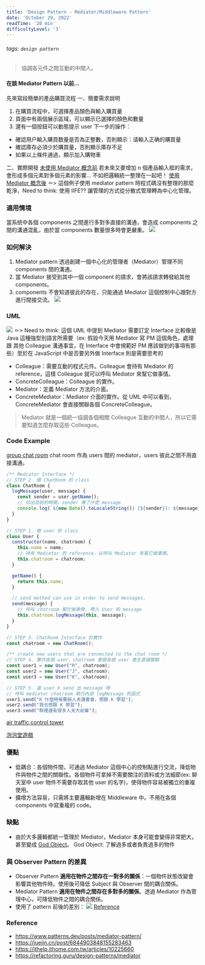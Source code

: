 ```yaml
---
title: 'Design Pattern - Mediator/Middleware Pattern'
date: 'October 29, 2022'
readTime: '20 min'
difficultyLevel: '3'
---
```

###### tags: `design pattern`
> 協調各元件之間互動的中間人。

#### 在談 Mediator Pattern 以前...
先來寫段簡單的產品購買流程
一、簡要需求說明
1. 在購買流程中，可選擇產品顏色與輸入購買量
2. 頁面中有兩個展示區域，可以顯示已選擇的顏色和數量
3. 還有一個按鈕可以動態提示 user 下一步的操作：
* 確認用户輸入購買数量是否為正整數，否則顯示：请輸入正确的購買量
* 確認庫存必須少於購買量，否則顯示庫存不足
* 如果以上條件通過，顯示加入購物車

二、實際開發
[未使用 Mediator 概念前](https://codesandbox.io/s/purchase-procedure-without-middleware-vnfksq?file=/src/index.js)
若未來又要增加 n 個產品輸入框的需求，會形成多個元素對多個元素的影響...
不如把邏輯統一整理在一起吧！
[使用 Mediator 概念後](https://codesandbox.io/s/purchase-procedure-with-middleware-n1s5ci?file=/src/index.js) ＝> 這個例子使用 mediator pattern 時程式碼沒有整理的那麼乾淨，Need to think: 使用 IIFE??
讓管理的方式從分散式管理轉為中心化管理。

### 適用情境
當系统中各個 components 之間進行多對多直接的溝通，會造成 components 之間的溝通混亂，由於當 components 數量很多時會更嚴重。
![](https://i.imgur.com/UQf66tz.png)

### 如何解決
1. Mediator pattern 透過創建一個中心化的管理者（Mediator）管理不同 components 間的溝通。
2. 當 Mediator 接受到其中一個 component 的請求，會將該請求轉發給其他 components。
3. components 不會知道彼此的存在，只能通過 Mediator 這個控制中心跟對方進行間接交流。
![](https://i.imgur.com/z4a2LcR.png)

### UML
![](https://i.imgur.com/J6Uo3OQ.png)
＝> Need to think: 這個 UML 中提到 Mediator 需要訂定 Interface 比較像是 Java 這種強型別語言所需要（ex: 假設今天用 Mediator 寫 PM 這個角色，處理跟 其他 Colleague 溝通事宜，在 Interface 中會規範好 PM 應該做到的事項有那些）至於在 JavaScript 中是否要另外做 Interface 則是需要思考的
* Colleague：需要互動的程式元件。Colleague 會持有 Mediator 的 reference，這樣 Colleague 就可以呼叫 Mediator 來幫它做事情。
* ConcreteColleague：Colleague 的實作。
* Mediator：定義 Mediator 方法的介面。
* ConcreteMediator：Mediator 介面的實作。從 UML 中可以看到，ConcreteMediator 會直接關聯各個 ConcreteColleague。
> Mediator 就是一個統一協調各個相關 Colleague 互動的中間人，所以它需要知道怎麼存取這些 Colleague。

### Code Example
[group chat room](https://codesandbox.io/p/sandbox/chat-room-with-middleware-krf7vo?file=%2Fsrc%2Findex.js)
chat room 作為 users 間的 mediator，users 彼此之間不用直接溝通。

```javascript
/** Mediator Interface */
// STEP 2. 做 ChatRoom 的 class
class ChatRoom {
  logMessage(user, message) {
    const sender = user.getName();
    // 印出目前的時間，sender 傳了什麼 message
    console.log(`${new Date().toLocaleString()} [${sender}]: ${message}`);
  }
}

// STEP 1. 做 user 的 class
class User {
  constructor(name, chatroom) {
    this.name = name;
    // 持有 Mediator 的 reference，以呼叫 Mediator 來幫它做事情。
    this.chatroom = chatroom;
  }

  getName() {
    return this.name;
  }

  // send method can use in order to send messages.
  send(message) {
    // 呼叫 chatroom 幫忙做事情, 帶入 User 和 message
    this.chatroom.logMessage(this, message);
  }
}

// STEP 3. ChatRoom Interface 的實作
const chatroom = new ChatRoom();

/** create new users that are connected to the chat room */
// STEP 4. 實作各個 user，chatroom 會跟各個 user 產生直接關聯
const user1 = new User("R", chatroom);
const user2 = new User("J", chatroom);
const user3 = new User("K", chatroom);

// STEP 5. 當 user X send 出 message 時
// 呼叫 mediator chatroom 執行內部 logMessage 的函式
user1.send("K 什麼時候要辦人夫讀書會，想跟 K 學習");
user2.send("我也想跟 K 學習");
user3.send("群裡還有很多人夫大前輩");
```

[air traffic control tower](https://wyattkidd.medium.com/%E7%BF%BB%E8%AD%AF-javascript-%E8%A8%AD%E8%A8%88%E6%A8%A1%E5%BC%8F-fca4e2e16752)

[泡泡堂遊戲](https://www.kancloud.cn/wengwang/read_1/436085)

### 優點
* 低耦合：各個物件間，可通過 Mediator 這個中心的控制點進行交流，降低物件與物件之間的關聯性。各個物件可拿掉不需要關注的資料或方法細節(ex: 聊天室中 user 物件不需要存取其他 user 的名字)，使得物件容易被獨立的重複使用。
* 擴增方法容易，只需將主要邏輯新增在 Middleware 中。不用在各個 components 中寫重複的 code。

### 缺點
* 由於大多邏輯都統一管理於 Mediator，Mediator 本身可能會變得非常肥大，甚至變成 [God Object](https://en.wikipedia.org/wiki/God_object)。
God Object: 了解過多或者負責過多的物件

### 與 Observer Pattern 的差異
* Observer Pattern **適用在物件之間存在一對多的關係**：一個物件狀態改變會影響其他物件時。使用後可降低 Subject 與 Observer 間的耦合關係。
* Mediator Pattern **適用在物件之間存在多對多的關係**。透過 Mediator 作為管理中心，可降低物件之間的耦合關係。
* 使用了 pattern 前後的差別：
![](https://i.imgur.com/LyCjrNx.jpg)
[Reference](https://stackoverflow.com/questions/9226479/mediator-vs-observer-object-oriented-design-patterns)

### Reference
- https://www.patterns.dev/posts/mediator-pattern/
- https://juejin.cn/post/6844903848155283463
- https://ithelp.ithome.com.tw/articles/10225660
- https://refactoring.guru/design-patterns/mediator
